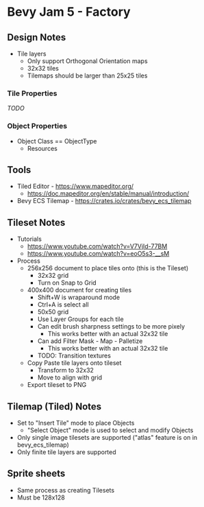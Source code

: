 # Bevy Jam 5 - Factory

## Design Notes

* Tile layers
  * Only support Orthogonal Orientation maps
  * 32x32 tiles
  * Tilemaps should be larger than 25x25 tiles

### Tile Properties

*TODO*

### Object Properties

* Object Class == ObjectType
  * Resources

## Tools

* Tiled Editor - https://www.mapeditor.org/
  * https://doc.mapeditor.org/en/stable/manual/introduction/
* Bevy ECS Tilemap - https://crates.io/crates/bevy_ecs_tilemap

## Tileset Notes

* Tutorials
  * https://www.youtube.com/watch?v=V7VjId-77BM
  * https://www.youtube.com/watch?v=eoO5s3-__sM
* Process
  * 256x256 document to place tiles onto (this is the Tileset)
    * 32x32 grid
    * Turn on Snap to Grid
  * 400x400 document for creating tiles
    * Shift+W is wraparound mode
    * Ctrl+A is select all
    * 50x50 grid
    * Use Layer Groups for each tile
    * Can edit brush sharpness settings to be more pixely
      * This works better with an actual 32x32 tile
    * Can add Filter Mask - Map - Palletize
      * This works better with an actual 32x32 tile
    * TODO: Transition textures
  * Copy Paste tile layers onto tileset
    * Transform to 32x32
    * Move to align with grid
  * Export tileset to PNG

## Tilemap (Tiled) Notes

* Set to "Insert Tile" mode to place Objects
  * "Select Object" mode is used to select and modify Objects
* Only single image tilesets are supported ("atlas" feature is on in bevy_ecs_tilemap)
* Only finite tile layers are supported

## Sprite sheets

* Same process as creating Tilesets
* Must be 128x128
